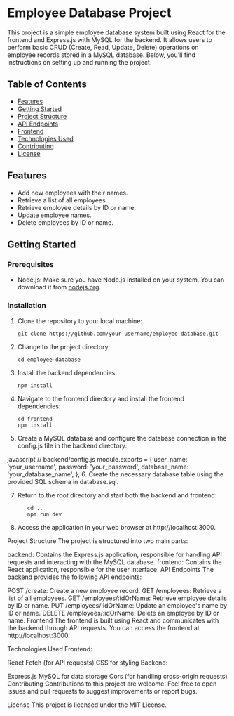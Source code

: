 # Employee Database Project

This project is a simple employee database system built using React for the frontend and Express.js with MySQL for the backend. It allows users to perform basic CRUD (Create, Read, Update, Delete) operations on employee records stored in a MySQL database. Below, you'll find instructions on setting up and running the project.

## Table of Contents
- [Features](#features)
- [Getting Started](#getting-started)
- [Project Structure](#project-structure)
- [API Endpoints](#api-endpoints)
- [Frontend](#frontend)
- [Technologies Used](#technologies-used)
- [Contributing](#contributing)
- [License](#license)

## Features

- Add new employees with their names.
- Retrieve a list of all employees.
- Retrieve employee details by ID or name.
- Update employee names.
- Delete employees by ID or name.

## Getting Started

### Prerequisites

- Node.js: Make sure you have Node.js installed on your system. You can download it from [nodejs.org](https://nodejs.org/).

### Installation

1. Clone the repository to your local machine:

   ```shell
   git clone https://github.com/your-username/employee-database.git
2. Change to the project directory:

   ```shell
   cd employee-database
3. Install the backend dependencies:

   ```shell
   npm install
4. Navigate to the frontend directory and install the frontend dependencies:

   ```shell
   cd frontend
   npm install
5. Create a MySQL database and configure the database connection in the config.js file in the backend directory:

javascript
// backend/config.js
module.exports = {
  user_name: 'your_username',
  password: 'your_password',
  database_name: 'your_database_name',
};
6. Create the necessary database table using the provided SQL schema in database.sql.

7. Return to the root directory and start both the backend and frontend:

   ```shell
      cd ..
      npm run dev
8. Access the application in your web browser at http://localhost:3000.

Project Structure
The project is structured into two main parts:

backend: Contains the Express.js application, responsible for handling API requests and interacting with the MySQL database.
frontend: Contains the React application, responsible for the user interface.
API Endpoints
The backend provides the following API endpoints:

POST /create: Create a new employee record.
GET /employees: Retrieve a list of all employees.
GET /employees/:idOrName: Retrieve employee details by ID or name.
PUT /employees/:idOrName: Update an employee's name by ID or name.
DELETE /employees/:idOrName: Delete an employee by ID or name.
Frontend
The frontend is built using React and communicates with the backend through API requests. You can access the frontend at http://localhost:3000.

Technologies Used
Frontend:

React
Fetch (for API requests)
CSS for styling
Backend:

Express.js
MySQL for data storage
Cors (for handling cross-origin requests)
Contributing
Contributions to this project are welcome. Feel free to open issues and pull requests to suggest improvements or report bugs.

License
This project is licensed under the MIT License.
